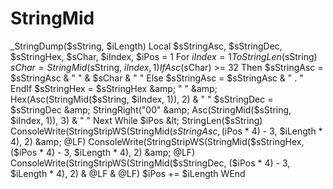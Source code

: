 # StringMid
_StringDump($sString, $iLength)      Local $sStringAsc, $sStringDec, $sStringHex, $sChar, $iIndex, $iPos = 1     For $iIndex = 1 To StringLen($sString)         $sChar = StringMid($sString, $iIndex, 1)         If Asc($sChar) >= 32 Then             $sStringAsc = $sStringAsc &amp; "  " &amp; $sChar &amp; " "         Else             $sStringAsc = $sStringAsc &amp; "  . "         EndIf         $sStringHex = $sStringHex &amp; " " &amp; Hex(Asc(StringMid($sString, $iIndex, 1)), 2) &amp; " "         $sStringDec = $sStringDec &amp; StringRight("00" &amp; Asc(StringMid($sString, $iIndex, 1)), 3) &amp; " "     Next     While $iPos &lt; StringLen($sString)         ConsoleWrite(StringStripWS(StringMid($sStringAsc, ($iPos * 4) - 3, $iLength * 4), 2) &amp; @LF)         ConsoleWrite(StringStripWS(StringMid($sStringHex, ($iPos * 4) - 3, $iLength * 4), 2) &amp; @LF)         ConsoleWrite(StringStripWS(StringMid($sStringDec, ($iPos * 4) - 3, $iLength * 4), 2) &amp; @LF &amp; @LF)         $iPos += $iLength     WEnd
